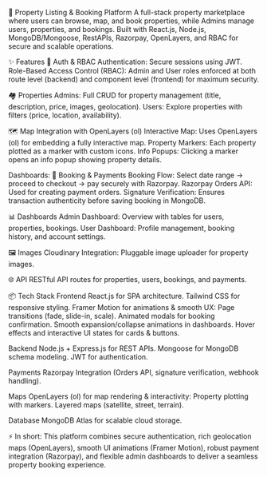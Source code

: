 🏡 Property Listing & Booking Platform
A full-stack property marketplace where users can browse, map, and book properties, while Admins manage users, properties, and bookings. Built with React.js, Node.js, MongoDB/Mongoose, RestAPIs, Razorpay, OpenLayers, and RBAC for secure and scalable operations.

✨ Features
🔐 Auth & RBAC
Authentication: Secure sessions using JWT.
Role-Based Access Control (RBAC): Admin and User roles enforced at both route level (backend) and component level (frontend) for maximum security.

🏘️ Properties
Admins: Full CRUD for property management (title, description, price, images, geolocation).
Users: Explore properties with filters (price, location, availability).

🗺️ Map Integration with OpenLayers (ol)
Interactive Map: Uses OpenLayers (ol) for embedding a fully interactive map.
Property Markers: Each property plotted as a marker with custom icons.
Info Popups: Clicking a marker opens an info popup showing property details.

Dashboards:
📅 Booking & Payments
Booking Flow: Select date range → proceed to checkout → pay securely with Razorpay.
Razorpay Orders API: Used for creating payment orders.
Signature Verification: Ensures transaction authenticity before saving booking in MongoDB.

📊 Dashboards
Admin Dashboard: Overview with tables for users, properties, bookings.
User Dashboard: Profile management, booking history, and account settings.

🖼️ Images
Cloudinary Integration: Pluggable image uploader for property images.

🌐 API
RESTful API routes for properties, users, bookings, and payments.

📦 Tech Stack
Frontend
React.js for SPA architecture.
Tailwind CSS for responsive styling.
Framer Motion for animations & smooth UX:
Page transitions (fade, slide-in, scale).
Animated modals for booking confirmation.
Smooth expansion/collapse animations in dashboards.
Hover effects and interactive UI states for cards & buttons.

Backend
Node.js + Express.js for REST APIs.
Mongoose for MongoDB schema modeling.
JWT for authentication.

Payments
Razorpay Integration (Orders API, signature verification, webhook handling).

Maps
OpenLayers (ol) for map rendering & interactivity:
Property plotting with markers.
Layered maps (satellite, street, terrain).

Database
MongoDB Atlas for scalable cloud storage.

⚡ In short:
This platform combines secure authentication, rich geolocation maps (OpenLayers), smooth UI animations (Framer Motion), robust payment integration (Razorpay), and flexible admin dashboards to deliver a seamless property booking experience.
